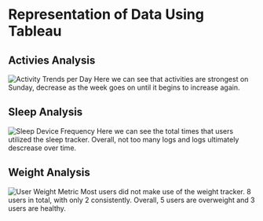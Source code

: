 # Representation of Data Using Tableau  

## Activies Analysis  
![Activity Trends per Day](https://github.com/stgordillo/google_data_analytics_case_study/assets/138537215/b0728540-ec22-45ad-a012-ac62c4897368)
Here we can see that activities are strongest on Sunday, decrease as the week goes on until it begins to increase again.

## Sleep Analysis  
![Sleep Device Frequency](https://github.com/stgordillo/google_data_analytics_case_study/assets/138537215/59ecdb09-ca89-45d7-8572-41a52f1b4dce)
Here we can see the total times that users utilized the sleep tracker. Overall, not too many logs and logs ultimately descrease over time.  

## Weight Analysis  
![User Weight Metric](https://github.com/stgordillo/google_data_analytics_case_study/assets/138537215/d900408e-98a7-47c0-9461-50ce44e68c8b)
Most users did not make use of the weight tracker.  8 users in total, with only 2 consistently.  Overall, 5 users are overweight and 3 users are healthy.
